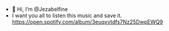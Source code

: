 - 👋 Hi, I’m @Jezabelfine
- I want you all to listen this music and save it.
https://open.spotify.com/album/3euqxvtdfs7Nz25DwpEWQ9
<!---
Jezabelfine/Jezabelfine is a ✨ special ✨ repository because its `README.md` (this file) appears on your GitHub profile.
You can click the Preview link to take a look at your changes.
--->
